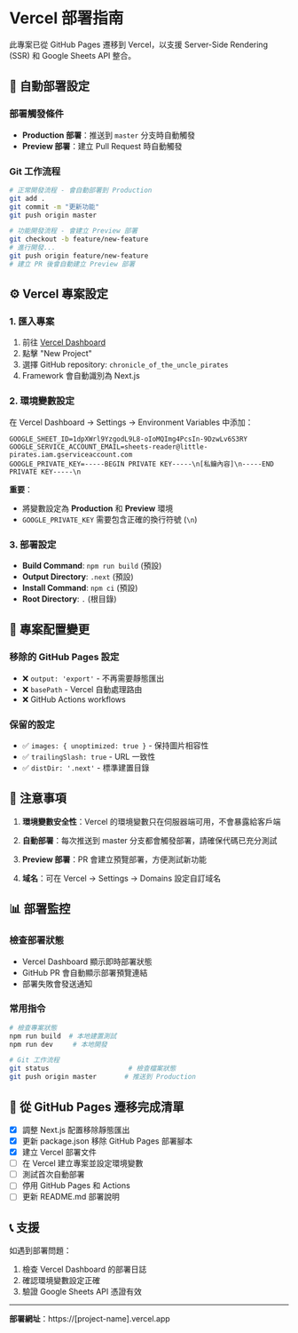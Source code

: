 # Vercel 部署指南

此專案已從 GitHub Pages 遷移到 Vercel，以支援 Server-Side Rendering (SSR) 和 Google Sheets API 整合。

## 🚀 自動部署設定

### 部署觸發條件
- **Production 部署**：推送到 `master` 分支時自動觸發
- **Preview 部署**：建立 Pull Request 時自動觸發

### Git 工作流程
```bash
# 正常開發流程 - 會自動部署到 Production
git add .
git commit -m "更新功能"
git push origin master

# 功能開發流程 - 會建立 Preview 部署
git checkout -b feature/new-feature
# 進行開發...
git push origin feature/new-feature
# 建立 PR 後會自動建立 Preview 部署
```

## ⚙️ Vercel 專案設定

### 1. 匯入專案
1. 前往 [Vercel Dashboard](https://vercel.com/dashboard)
2. 點擊 "New Project"
3. 選擇 GitHub repository: `chronicle_of_the_uncle_pirates`
4. Framework 會自動識別為 Next.js

### 2. 環境變數設定
在 Vercel Dashboard → Settings → Environment Variables 中添加：

```
GOOGLE_SHEET_ID=1dpXWrl9YzgodL9L8-oIoMQImg4PcsIn-9DzwLv6S3RY
GOOGLE_SERVICE_ACCOUNT_EMAIL=sheets-reader@little-pirates.iam.gserviceaccount.com
GOOGLE_PRIVATE_KEY=-----BEGIN PRIVATE KEY-----\n[私鑰內容]\n-----END PRIVATE KEY-----\n
```

**重要**：
- 將變數設定為 **Production** 和 **Preview** 環境
- `GOOGLE_PRIVATE_KEY` 需要包含正確的換行符號 (`\n`)

### 3. 部署設定
- **Build Command**: `npm run build` (預設)
- **Output Directory**: `.next` (預設)
- **Install Command**: `npm ci` (預設)
- **Root Directory**: `.` (根目錄)

## 🔧 專案配置變更

### 移除的 GitHub Pages 設定
- ❌ `output: 'export'` - 不再需要靜態匯出
- ❌ `basePath` - Vercel 自動處理路由
- ❌ GitHub Actions workflows

### 保留的設定
- ✅ `images: { unoptimized: true }` - 保持圖片相容性
- ✅ `trailingSlash: true` - URL 一致性
- ✅ `distDir: '.next'` - 標準建置目錄

## 🚨 注意事項

1. **環境變數安全性**：Vercel 的環境變數只在伺服器端可用，不會暴露給客戶端

2. **自動部署**：每次推送到 master 分支都會觸發部署，請確保代碼已充分測試

3. **Preview 部署**：PR 會建立預覽部署，方便測試新功能

4. **域名**：可在 Vercel → Settings → Domains 設定自訂域名

## 📊 部署監控

### 檢查部署狀態
- Vercel Dashboard 顯示即時部署狀態
- GitHub PR 會自動顯示部署預覽連結
- 部署失敗會發送通知

### 常用指令
```bash
# 檢查專案狀態
npm run build  # 本地建置測試
npm run dev     # 本地開發

# Git 工作流程
git status                    # 檢查檔案狀態
git push origin master       # 推送到 Production
```

## 🔄 從 GitHub Pages 遷移完成清單

- [x] 調整 Next.js 配置移除靜態匯出
- [x] 更新 package.json 移除 GitHub Pages 部署腳本
- [x] 建立 Vercel 部署文件
- [ ] 在 Vercel 建立專案並設定環境變數
- [ ] 測試首次自動部署
- [ ] 停用 GitHub Pages 和 Actions
- [ ] 更新 README.md 部署說明

## 📞 支援

如遇到部署問題：
1. 檢查 Vercel Dashboard 的部署日誌
2. 確認環境變數設定正確
3. 驗證 Google Sheets API 憑證有效

---

**部署網址**：https://[project-name].vercel.app